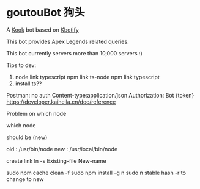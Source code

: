 # goutouBot 狗头

A [Kook](https://kookapp.cn/) bot based on [Kbotify](https://github.com/fi6/kBotify)

This bot provides Apex Legends related queries.

This bot currently servers more than 10,000 servers :)


Tips to dev:

1. node link typescript
npm link ts-node
npm link typescript
2. install ts??

Postman:
no auth
Content-type:application/json
Authorization: Bot {token}
https://developer.kaiheila.cn/doc/reference


Problem on which node

which node

should be (new)

old : /usr/bin/node
new : /usr/local/bin/node

create link
ln -s Existing-file New-name 

sudo npm cache clean -f
sudo npm install -g n
sudo n stable
hash -r to change to new